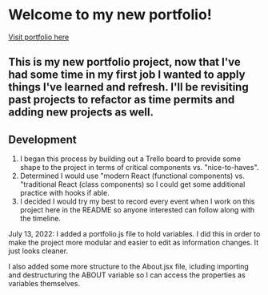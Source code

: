 # Welcome to my new portfolio!

[Visit portfolio here]()

## This is my new portfolio project, now that I've had some time in my first job I wanted to apply things I've learned and refresh. I'll be revisiting past projects to refactor as time permits and adding new projects as well.

## Development

1. I began this process by building out a Trello board to provide some shape to the project in terms of critical components vs. "nice-to-haves".
2. Determined I would use "modern React (functional components) vs. "traditional React (class components) so I could get some additional practice with hooks if able.
3. I decided I would try my best to record every event when I work on this project here in the README so anyone interested can follow along with the timeline.

  July 13, 2022: I added a portfolio.js file to hold variables. I did this in order to make the project more modular and easier to edit as information changes. It just looks cleaner.

  I also added some more structure to the About.jsx file, icluding importing and destructuring the ABOUT variable so I can access the properties as variables themselves.
